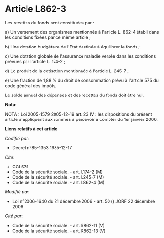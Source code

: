 # Article L862-3

Les recettes du fonds sont constituées par :

a) Un versement des organismes mentionnés à l'article L. 862-4 établi dans les conditions fixées par ce même article ;

b) Une dotation budgétaire de l'Etat destinée à équilibrer le fonds ;

c) Une dotation globale de l'assurance maladie versée dans les conditions prévues par l'article L. 174-2 ;

d) Le produit de la cotisation mentionnée à l'article L. 245-7 ;

e) Une fraction de 1,88 % du droit de consommation prévu à l'article 575 du code général des impôts.

Le solde annuel des dépenses et des recettes du fonds doit être nul.

**Nota:**

NOTA : Loi 2005-1579 2005-12-19 art. 23 IV : les dispositions du présent article s'appliquent aux sommes à percevoir à
compter du 1er janvier 2006.

**Liens relatifs à cet article**

_Codifié par_:

  - Décret n°85-1353 1985-12-17

_Cite_:

  - CGI 575
  - Code de la sécurité sociale. - art. L174-2 (M)
  - Code de la sécurité sociale. - art. L245-7 (M)
  - Code de la sécurité sociale. - art. L862-4 (M)

_Modifié par_:

  - Loi n°2006-1640 du 21 décembre 2006 - art. 50 () JORF 22 décembre 2006

_Cité par_:

  - Code de la sécurité sociale. - art. R862-11 (V)
  - Code de la sécurité sociale. - art. R862-13 (V)
